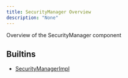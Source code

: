 ```yaml
---
title: SecurityManager Overview
description: "None"
---
```

Overview of the SecurityManager component
## Builtins
* [SecurityManagerImpl](/docs/components/securitymanager/securitymanagerimpl/)